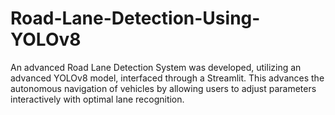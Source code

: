 # Road-Lane-Detection-Using-YOLOv8
An advanced Road Lane Detection System was developed, utilizing an advanced YOLOv8 model, interfaced through a Streamlit. This advances the autonomous navigation of vehicles by allowing users to adjust parameters interactively with optimal lane recognition.
